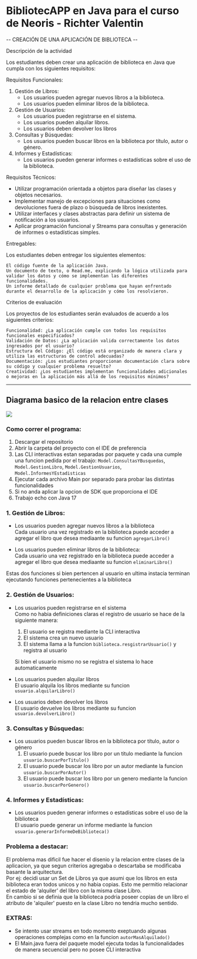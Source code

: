 # BibliotecAPP en Java para el curso de Neoris - Richter Valentin

-- CREACIÓN DE UNA APLICACIÓN DE BIBLIOTECA --

Descripción de la actividad

Los estudiantes deben crear una aplicación de biblioteca en Java que cumpla con los siguientes requisitos:

Requisitos Funcionales:
1. Gestión de Libros:
    - Los usuarios pueden agregar nuevos libros a la biblioteca.
    - Los usuarios pueden eliminar libros de la biblioteca.
2. Gestión de Usuarios:
    - Los usuarios pueden registrarse en el sistema.
    - Los usuarios pueden alquilar libros.
    - Los usuarios deben devolver los libros
4. Consultas y Búsquedas:
    - Los usuarios pueden buscar libros en la biblioteca por título, autor o género.
5. Informes y Estadísticas:
    - Los usuarios pueden generar informes o estadísticas sobre el uso de la biblioteca.



Requisitos Técnicos:
- Utilizar programación orientada a objetos para diseñar las clases y objetos necesarios.
- Implementar manejo de excepciones para situaciones como devoluciones fuera de plazo o búsqueda de libros inexistentes.
- Utilizar interfaces y clases abstractas para definir un sistema de notificación a los usuarios.
- Aplicar programación funcional y Streams para consultas y generación de informes o estadísticas simples.



Entregables:

Los estudiantes deben entregar los siguientes elementos:

    El código fuente de la aplicación Java.
    Un documento de texto, o Read.me, explicando la lógica utilizada para validar los datos y cómo se implementan las diferentes funcionalidades.
    Un informe detallado de cualquier problema que hayan enfrentado durante el desarrollo de la aplicación y cómo los resolvieron.



Criterios de evaluación

Los proyectos de los estudiantes serán evaluados de acuerdo a los siguientes criterios:

    Funcionalidad: ¿La aplicación cumple con todos los requisitos funcionales especificados?
    Validación de Datos: ¿La aplicación valida correctamente los datos ingresados por el usuario?
    Estructura del Código: ¿El código está organizado de manera clara y utiliza las estructuras de control adecuadas?
    Documentación: ¿Los estudiantes proporcionan documentación clara sobre su código y cualquier problema resuelto?
    Creatividad: ¿Los estudiantes implementan funcionalidades adicionales o mejoras en la aplicación más allá de los requisitos mínimos?

***

## Diagrama basico de la relacion entre clases
![](../../Downloads/Biblioteca.webp)

### Como correr el programa:
1. Descargar el repositorio
2. Abrir la carpeta del proyecto con el IDE de preferencia
3. Las CLI interactivas estan separadas por paquete y cada una cumple una funcion
    pedida por el trabajo: ```Model.ConsultasYBusquedas```, ```Model.GestionLibro```, ```Model.GestionUsuarios```, ```Model.InformesYEstadisticas```
4. Ejecutar cada archivo Main por separado para probar las distintas funcionalidades 
5. Si no anda aplicar la opcion de SDK que proporciona el IDE
6. Trabajo echo con Java 17

### 1. Gestión de Libros:
- Los usuarios pueden agregar nuevos libros a la biblioteca  
Cada usuario una vez registrado en la biblioteca puede acceder a agregar el
libro que desea mediaante su funcion ```agregarLibro()```

- Los usuarios pueden eliminar libros de la biblioteca:  
  Cada usuario una vez registrado en la biblioteca puede acceder a agregar el
  libro que desea mediaante su funcion ```eliminarLibro()```

Estas dos funciones si bien pertencen al usuario en ultima instacia terminan ejecutando
funciones pertenecientes a la biblioteca

### 2. Gestión de Usuarios:
- Los usuarios pueden registrarse en el sistema  
Como no habia definiciones claras el registro de usuario se hace de la
siguiente manera:
  1. El usuario se registra mediante la CLI interactiva
  2. El sistema crea un nuevo usuario
  3. El sistema llama a la funcion ```biblioteca.resgistrarUsuario()``` y
  registra al usuario  
    
  Si bien el usuario mismo no se registra el sistema lo hace automaticamente

- Los usuarios pueden alquilar libros  
El usuario alquila los libros mediante su funcion ```usuario.alquilarLibro()```
  
- Los usuarios deben devolver los libros  
  El usuario devuelve los libros mediante su funcion ```usuario.devolverLibro()```

### 3. Consultas y Búsquedas:
- Los usuarios pueden buscar libros en la biblioteca por título, autor o género  
  1. El usuario puede buscar los libro por un titulo mediante la funcion ```usuario.buscarPorTitulo()```
  2. El usuario puede buscar los libro por un autor mediante la funcion ```usuario.buscarPorAutor()```
  3. El usuario puede buscar los libro por un genero mediante la funcion ```usuario.buscarPorGenero()```

### 4. Informes y Estadísticas:
- Los usuarios pueden generar informes o estadísticas sobre el uso de la biblioteca  
  El usuario puede generar un informe mediante la funcion ```usuario.generarInformeDeBiblioteca()```

### Problema a destacar:
El problema mas dificil fue hacer el disenio y la relacion entre clases de
la aplicacion, ya que segun criterios agregaba o descartaba se modificaba
basante la arquitectura.  
Por ej: decidi usar un Set de Libros ya que asumi que los libros en esta
biblioteca eran todos unicos y no habia copias. Esto me permitio relacionar
el estado de 'alquiler' del libro con la misma clase Libro.  
En cambio si se definia que la biblioteca podria poseer copias de un libro
el atributo de 'alquiler' puesto en la clase Libro no tendria mucho sentido.

### EXTRAS:
- Se intento usar streams en todo momento exeptuando algunas operaciones
complejas como en la funcion ```autorMasAlquilado()```
- El Main.java fuera del paquete model ejecuta todas la funcionalidades
de manera secuencial pero no posee CLI interactiva